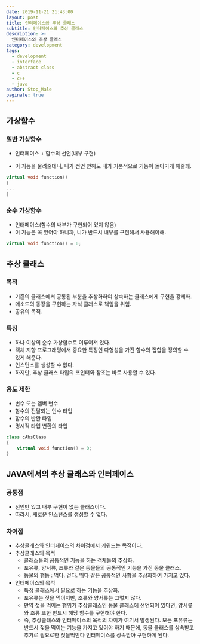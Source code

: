 ```yaml
---
date: 2019-11-21 21:43:00
layout: post
title: 인터페이스와 추상 클래스
subtitle: 인터페이스와 추상 클래스
description: >-
  인터페이스와 추상 클래스
category: development
tags:
  - development
  - interface
  - abstract class
  - c
  - c++
  - java
author: Stop_Male
paginate: true
---
```

## 가상함수

### 일반 가상함수


- 인터페이스 + 함수의 선언(내부 구현)

- 이 기능을 물려줄테니, 니가 선언 안해도 내가 기본적으로 기능이 돌아가게 해줄께.

```c++
virtual void function()
{
...
}
```

### 순수 가상함수

* 인터페이스(함수의 내부가 구현되어 있지 않음)
* 이 기능은 꼭 있어야 하니까, 니가 반드시 내부를 구현해서 사용해야해.

```c++
virtual void function() = 0;
```



## 추상 클래스

### 목적

* 기존의 클래스에서 공통된 부분을 추상화하여 상속하는 클래스에게 구현을 강제화.
* 메소드의 동장을 구현하는 자식 클래스로 책임을 위임.
* 공유의 목적.

### 특징

* 하나 이상의 순수 가상함수로 이루어져 있다.
* 객체 지향 프로그래밍에서 중요한 특징인 다형성을 가진 함수의 집합을 정의할 수 있게 해준다.
* 인스턴스를 생성할 수 없다.
* 하지만, 추상 클래스 타입의 포인터와 참조는 바로 사용할 수 있다.

### 용도 제한

* 변수 또는 멤버 변수
* 함수의 전달되는 인수 타입
* 함수의 반환 타입
* 명시적 타입 변환의 타입

```c++
class cAbsClass
{
    virtual void function() = 0;
}
```

## JAVA에서의 추상 클래스와 인터페이스

### 공통점

* 선언만 있고 내부 구현이 없는 클래스이다.
* 따라서, 새로운 인스턴스를 생성할 수 없다.

### 차이점

* 추상클래스와 인터페이스의 차이점에서 키워드는 목적이다.
* 추상클래스의 목적
  * 클래스들의 공통적인 기능을 하는 객체들의 추상화.
  * 포유류, 양서류, 조류와 같은 동물들의 공통적인 기능을 가진 동물 클래스.
  * 동물의 행동 : 먹다. 걷다. 뛰다 같은 공통적인 사항을 추상화하여 가지고 있다.
* 인터페이스의 목적
  * 특정 클래스에서 필요로 하는 기능을 추상화.
  * 포유류는 젖을 먹이지만, 조류와 양서류는 그렇지 않다.
  * 만약 젖을 먹이는 행위가 추상클래스인 동물 클래스에 선언되어 있다면, 양서류와 조류 또한 반드시 해당 함수를 구현해야 한다.
  * 즉, 추상클래스와 인터페이스의 목적의 차이가 여기서 발생된다. 모든 포유류는 반드시 젖을 먹이는 기능을 가지고 있어야 하기 때문에, 동물 클래스를 상속받고 추가로 필요로한 젖을먹인다 인터페이스를 상속받아 구현하게 된다.
